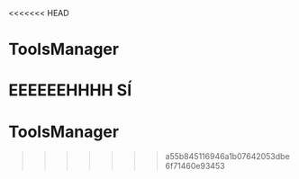 <<<<<<< HEAD
# ToolsManager
EEEEEEHHHH SÍ
=======
# ToolsManager
>>>>>>> a55b845116946a1b07642053dbe6f71460e93453
